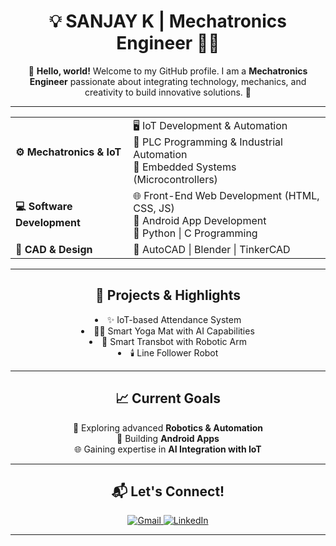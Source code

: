 <div align="center">
  <h1>💡 SANJAY K | Mechatronics Engineer 👨‍🔧</h1>
  <p>
    🌟 <strong>Hello, world!</strong> Welcome to my GitHub profile.  
    I am a <strong>Mechatronics Engineer</strong> passionate about integrating technology, mechanics, and creativity to build innovative solutions. 🚀
  </p>
</div>

---

<div align="center">
  <table>
    <tr>
      <td><strong>⚙️ Mechatronics & IoT</strong></td>
      <td>
        🖥️ IoT Development & Automation<br />
        🧩 PLC Programming & Industrial Automation<br />
        🔌 Embedded Systems (Microcontrollers)
      </td>
    </tr>
    <tr>
      <td><strong>💻 Software Development</strong></td>
      <td>
        🌐 Front-End Web Development (HTML, CSS, JS)<br />
        📱 Android App Development<br />
        🐍 Python | C Programming
      </td>
    </tr>
    <tr>
      <td><strong>🎨 CAD & Design</strong></td>
      <td>
        📐 AutoCAD | Blender | TinkerCAD
      </td>
    </tr>
  </table>
</div>

---

<div align="center">
  <h2>🌟 Projects & Highlights</h2>
    <li>✨ IoT-based Attendance System</li>
    <li>🧘‍♂️ Smart Yoga Mat with AI Capabilities</li>
    <li>🤖 Smart Transbot with Robotic Arm</li>
    <li>🕯️ Line Follower Robot</li>
  </ul>
</div>

---

<div align="center">
  <h2>📈 Current Goals</h2>
  <p>
    🚀 Exploring advanced <strong>Robotics & Automation</strong><br />
    📱 Building <strong>Android Apps</strong><br />
    🌐 Gaining expertise in <strong>AI Integration with IoT</strong>
  </p>
</div>

---

<div align="center">
  <h2>📬 Let's Connect!</h2>
  <a href="mailto:sanjay20046984@gmail.com">
    <img src="https://img.shields.io/static/v1?message=Gmail&logo=gmail&label=&color=D14836&logoColor=white&labelColor=&style=for-the-badge" alt="Gmail" />
  </a>
  <a href="https://www.linkedin.com/in/ksanjay2004">
    <img src="https://img.shields.io/static/v1?message=LinkedIn&logo=linkedin&label=&color=0077B5&logoColor=white&labelColor=&style=for-the-badge" alt="LinkedIn" />
  </a>
</div>

---
